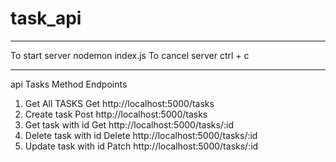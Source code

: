 # task_api
------------------------------------------------------------------------

To start server         nodemon index.js
To cancel server        ctrl + c

------------------------------------------------------------------------
api Tasks                     Method         Endpoints

1. Get All TASKS          Get            http://localhost:5000/tasks 
2. Create task            Post           http://localhost:5000/tasks
3. Get task with id       Get            http://localhost:5000/tasks/:id
4. Delete task with id    Delete         http://localhost:5000/tasks/:id
5. Update task with id    Patch          http://localhost:5000/tasks/:id  